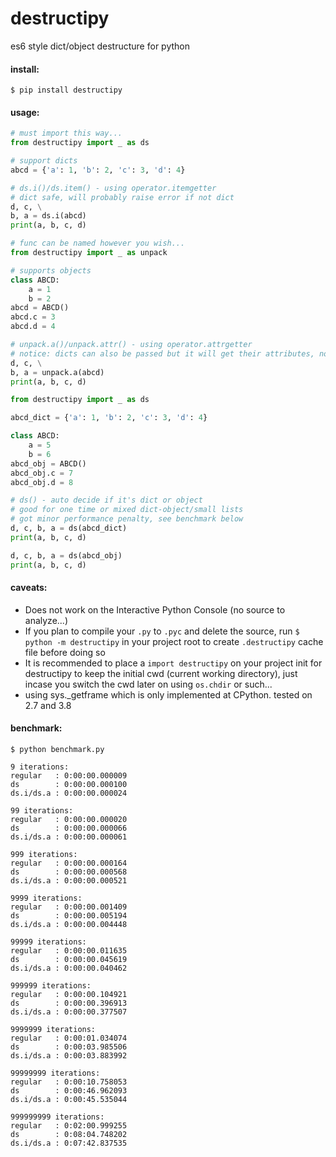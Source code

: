# destructipy
es6 style dict/object destructure for python

#### install:
```
$ pip install destructipy
```

#### usage:
```python
# must import this way...
from destructipy import _ as ds

# support dicts
abcd = {'a': 1, 'b': 2, 'c': 3, 'd': 4}

# ds.i()/ds.item() - using operator.itemgetter
# dict safe, will probably raise error if not dict
d, c, \
b, a = ds.i(abcd)
print(a, b, c, d)
```
```python
# func can be named however you wish...
from destructipy import _ as unpack

# supports objects
class ABCD:
    a = 1
    b = 2
abcd = ABCD()
abcd.c = 3
abcd.d = 4

# unpack.a()/unpack.attr() - using operator.attrgetter
# notice: dicts can also be passed but it will get their attributes, not items)
d, c, \
b, a = unpack.a(abcd)
print(a, b, c, d)
```
```python
from destructipy import _ as ds

abcd_dict = {'a': 1, 'b': 2, 'c': 3, 'd': 4}

class ABCD:
    a = 5
    b = 6
abcd_obj = ABCD()
abcd_obj.c = 7
abcd_obj.d = 8

# ds() - auto decide if it's dict or object
# good for one time or mixed dict-object/small lists
# got minor performance penalty, see benchmark below
d, c, b, a = ds(abcd_dict)
print(a, b, c, d)

d, c, b, a = ds(abcd_obj)
print(a, b, c, d)
```

#### caveats:  
* Does not work on the Interactive Python Console (no source to analyze...)
* If you plan to compile your `.py` to `.pyc` and delete the source, run `$ python -m destructipy` in your project root to create `.destructipy` cache file before doing so
* It is recommended to place a `import destructipy` on your project init for destructipy to keep the initial cwd (current working directory), just incase you switch the cwd later on using `os.chdir` or such...
* using sys._getframe which is only implemented at CPython. tested on 2.7 and 3.8

#### benchmark:
```
$ python benchmark.py

9 iterations:
regular   : 0:00:00.000009
ds        : 0:00:00.000100
ds.i/ds.a : 0:00:00.000024

99 iterations:
regular   : 0:00:00.000020
ds        : 0:00:00.000066
ds.i/ds.a : 0:00:00.000061

999 iterations:
regular   : 0:00:00.000164
ds        : 0:00:00.000568
ds.i/ds.a : 0:00:00.000521

9999 iterations:
regular   : 0:00:00.001409
ds        : 0:00:00.005194
ds.i/ds.a : 0:00:00.004448

99999 iterations:
regular   : 0:00:00.011635
ds        : 0:00:00.045619
ds.i/ds.a : 0:00:00.040462

999999 iterations:
regular   : 0:00:00.104921
ds        : 0:00:00.396913
ds.i/ds.a : 0:00:00.377507

9999999 iterations:
regular   : 0:00:01.034074
ds        : 0:00:03.985506
ds.i/ds.a : 0:00:03.883992

99999999 iterations:
regular   : 0:00:10.758053
ds        : 0:00:46.962093
ds.i/ds.a : 0:00:45.535044

999999999 iterations:
regular   : 0:02:00.999255
ds        : 0:08:04.748202
ds.i/ds.a : 0:07:42.837535
```
